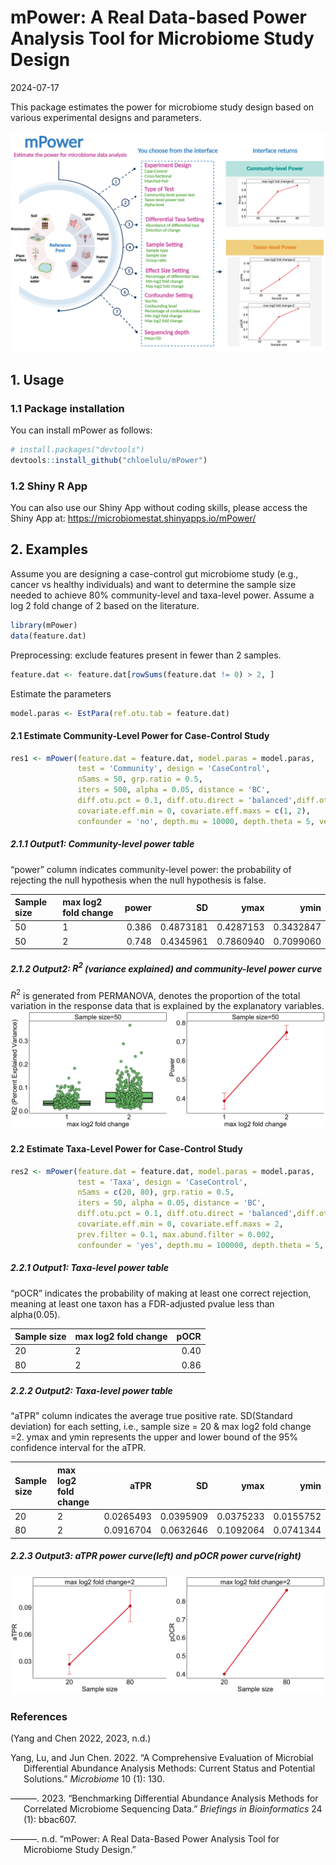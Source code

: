 mPower: A Real Data-based Power Analysis Tool for Microbiome Study
Design
================
2024-07-17

This package estimates the power for microbiome study design based on
various experimental designs and parameters.

![](workflows.png)

## 1. Usage

### 1.1 Package installation

You can install mPower as follows:

``` r
# install.packages("devtools")
devtools::install_github("chloelulu/mPower")
```

### 1.2 Shiny R App

You can also use our Shiny App without coding skills, please access the
Shiny App at: <https://microbiomestat.shinyapps.io/mPower/>

## 2. Examples

Assume you are designing a case-control gut microbiome study (e.g.,
cancer vs healthy individuals) and want to determine the sample size
needed to achieve 80% community-level and taxa-level power. Assume a log
2 fold change of 2 based on the literature.

``` r
library(mPower)
data(feature.dat)
```

Preprocessing: exclude features present in fewer than 2 samples.

``` r
feature.dat <- feature.dat[rowSums(feature.dat != 0) > 2, ]
```

Estimate the parameters

``` r
model.paras <- EstPara(ref.otu.tab = feature.dat)
```

#### 2.1 Estimate Community-Level Power for Case-Control Study

``` r
res1 <- mPower(feature.dat = feature.dat, model.paras = model.paras,
               test = 'Community', design = 'CaseControl',
               nSams = 50, grp.ratio = 0.5,
               iters = 500, alpha = 0.05, distance = 'BC',
               diff.otu.pct = 0.1, diff.otu.direct = 'balanced',diff.otu.mode = 'random',
               covariate.eff.min = 0, covariate.eff.maxs = c(1, 2),
               confounder = 'no', depth.mu = 10000, depth.theta = 5, verbose = F)
```

##### 2.1.1 Output1: Community-level power table

“power” column indicates community-level power: the probability of
rejecting the null hypothesis when the null hypothesis is false.

| Sample size | max log2 fold change | power |        SD |      ymax |      ymin |
|:------------|:---------------------|------:|----------:|----------:|----------:|
| 50          | 1                    | 0.386 | 0.4873181 | 0.4287153 | 0.3432847 |
| 50          | 2                    | 0.748 | 0.4345961 | 0.7860940 | 0.7099060 |

##### 2.1.2 Output2: $R^2$ (variance explained) and community-level power curve

$R^2$ is generated from PERMANOVA, denotes the proportion of the total
variation in the response data that is explained by the explanatory
variables. ![](README_files/figure-gfm/unnamed-chunk-6-1.png)<!-- -->

#### 2.2 Estimate Taxa-Level Power for Case-Control Study

``` r
res2 <- mPower(feature.dat = feature.dat, model.paras = model.paras,
               test = 'Taxa', design = 'CaseControl',
               nSams = c(20, 80), grp.ratio = 0.5,
               iters = 50, alpha = 0.05, distance = 'BC',
               diff.otu.pct = 0.1, diff.otu.direct = 'balanced',diff.otu.mode = 'random',
               covariate.eff.min = 0, covariate.eff.maxs = 2,
               prev.filter = 0.1, max.abund.filter = 0.002,
               confounder = 'yes', depth.mu = 100000, depth.theta = 5, verbose = F)
```

##### 2.2.1 Output1: Taxa-level power table

“pOCR” indicates the probability of making at least one correct
rejection, meaning at least one taxon has a FDR-adjusted pvalue less
than alpha(0.05).

| Sample size | max log2 fold change | pOCR |
|:------------|:---------------------|-----:|
| 20          | 2                    | 0.40 |
| 80          | 2                    | 0.86 |

##### 2.2.2 Output2: Taxa-level power table

“aTPR” column indicates the average true positive rate. SD(Standard
deviation) for each setting, i.e., sample size = 20 & max log2 fold
change =2. ymax and ymin represents the upper and lower bound of the 95%
confidence interval for the aTPR.

| Sample size | max log2 fold change |      aTPR |        SD |      ymax |      ymin |
|:------------|:---------------------|----------:|----------:|----------:|----------:|
| 20          | 2                    | 0.0265493 | 0.0395909 | 0.0375233 | 0.0155752 |
| 80          | 2                    | 0.0916704 | 0.0632646 | 0.1092064 | 0.0741344 |

##### 2.2.3 Output3: aTPR power curve(left) and pOCR power curve(right)

![](README_files/figure-gfm/unnamed-chunk-10-1.png)<!-- -->

### References

(Yang and Chen 2022, 2023, n.d.)

<div id="refs" class="references csl-bib-body hanging-indent">

<div id="ref-yang2022comprehensive" class="csl-entry">

Yang, Lu, and Jun Chen. 2022. “A Comprehensive Evaluation of Microbial
Differential Abundance Analysis Methods: Current Status and Potential
Solutions.” *Microbiome* 10 (1): 130.

</div>

<div id="ref-yang2023benchmarking" class="csl-entry">

———. 2023. “Benchmarking Differential Abundance Analysis Methods for
Correlated Microbiome Sequencing Data.” *Briefings in Bioinformatics* 24
(1): bbac607.

</div>

<div id="ref-yang2024mpower" class="csl-entry">

———. n.d. “mPower: A Real Data-Based Power Analysis Tool for Microbiome
Study Design.”

</div>

</div>
